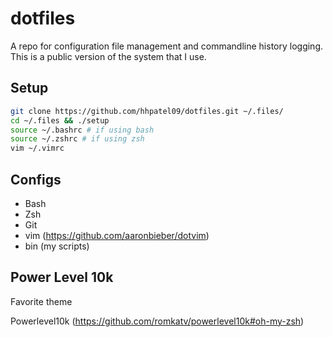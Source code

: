 # dotfiles
A repo for configuration file management and commandline history logging.     
This is a public version of the system that I use.     
## Setup
```bash
git clone https://github.com/hhpatel09/dotfiles.git ~/.files/ 
cd ~/.files && ./setup
source ~/.bashrc # if using bash
source ~/.zshrc # if using zsh
vim ~/.vimrc
```

## Configs
* Bash                   
* Zsh                    
* Git                    
* vim (https://github.com/aaronbieber/dotvim)                    
* bin (my scripts)       


## Power Level 10k
Favorite theme

Powerlevel10k (https://github.com/romkatv/powerlevel10k#oh-my-zsh)





